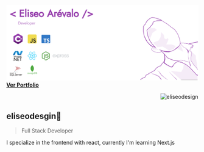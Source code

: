   
  
<!-- # Hi, I am [**Eliseo Arévalo Espinoza**](https://eliseodesign.github.io/) -->
![background](./bg.png)
**[Ver Portfolio](https://eliseo.vercel.app)**

<p>&nbsp;<img align="right" src="https://github-readme-stats.vercel.app/api?username=eliseodesign&show_icons=true&theme=dark&title_color=6bdaff&text_color=e2eeeb&bg_color=1f1e1e&hide_border=true&locale=en" alt="eliseodesign" /></p>

## eliseodesgin👋
> Full Stack Developer

I specialize in the frontend with react, currently I'm learning Next.js

<div align="center">
  

  
  


